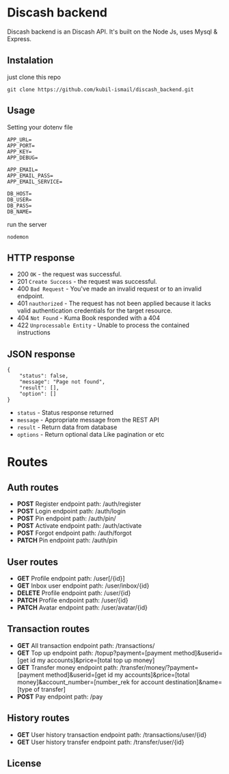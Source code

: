 # Discash backend
Discash backend is an Discash API. It's built on the Node Js, uses Mysql & Express.
## Instalation
just clone this repo
```
git clone https://github.com/kubil-ismail/discash_backend.git
```
## Usage
Setting your dotenv file
```
APP_URL=
APP_PORT=
APP_KEY=
APP_DEBUG=

APP_EMAIL=
APP_EMAIL_PASS=
APP_EMAIL_SERVICE=

DB_HOST=
DB_USER=
DB_PASS=
DB_NAME=
```
run the server
```
nodemon
```
## HTTP response
* 200 ```OK``` - the request was successful.
* 201 ```Create Success``` - the request was successful.
* 400 ```Bad Request``` - You've made an invalid request or to an invalid endpoint.
* 401 ```nauthorized``` - The request has not been applied because it lacks valid authentication credentials for the target resource.
* 404 ```Not Found``` - Kuma Book responded with a 404
* 422 ```Unprocessable Entity``` - Unable to process the contained instructions
## JSON response
```
{
    "status": false,
    "message": "Page not found",
    "result": [],
    "option": []
}
```
* ```status``` - Status response returned
* ```message``` - Appropriate message from the REST API
* ```result``` - Return data from database
* ```options``` - Return optional data Like pagination or etc
# Routes
## Auth routes
* **POST** Register endpoint path: /auth/register
* **POST** Login endpoint path: /auth/login
* **POST** Pin endpoint path: /auth/pin/
* **POST** Activate endpoint path: /auth/activate
* **POST** Forgot endpoint path: /auth/forgot
* **PATCH** Pin endpoint path: /auth/pin
## User routes
* **GET** Profile endpoint path: /user[/{id}]
* **GET** Inbox user endpoint path: /user/inbox/{id}
* **DELETE** Profile endpoint path: /user/{id}
* **PATCH** Profile endpoint path: /user/{id}
* **PATCH** Avatar endpoint path: /user/avatar/{id}
## Transaction routes
* **GET** All transaction endpoint path: /transactions/
* **GET** Top up endpoint path: /topup?payment=[payment method]&userid=[get id my accounts]&price=[total top up money]
* **GET** Transfer money endpoint path: /transfer/money/?payment=[payment method]&userid=[get id my accounts]&price=[total money]&account_number=[number_rek for account destination]&name=[type of transfer]
* **POST** Pay endpoint path: /pay
## History routes
* **GET** User history transaction endpoint path: /transactions/user/{id}
* **GET** User history transfer endpoint path: /transfer/user/{id}
## License
